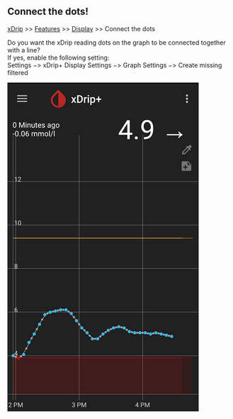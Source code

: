 ## Connect the dots!  
[xDrip](../README.md) >> [Features](./Features_page.md) >> [Display](./Display/Display.md) >> Connect the dots  
  
Do you want the xDrip reading dots on the graph to be connected together with a line?  
If yes, enable the following setting:  
Settings &#8722;> xDrip+ Display Settings &#8722;> Graph Settings &#8722;> Create missing filtered  
  
![](./images/ConnectDots.png)  
